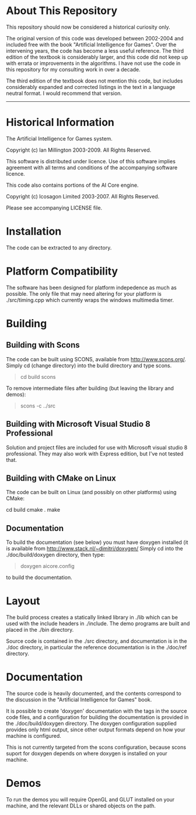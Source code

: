 # About This Repository

This repository should now be considered a historical curiosity only.

The original version of this code was developed between 2002-2004 and included free with the book "Artificial Intelligence for Games". Over the intervening years, the code has become a less useful reference. The third edition of the textbook is considerably larger, and this code did not keep up with errata or improvements in the algorithms. I have not use the code in this repository for my consulting work in over a decade.

The third edition of the textbook does not mention this code, but includes considerably expanded and corrected listings in the text in a language neutral format. I would recommend that version.


---

# Historical Information

The Artificial Intelligence for Games system.

Copyright (c) Ian Millington 2003-2009. All Rights Reserved.

This software is distributed under licence. Use of this software
implies agreement with all terms and conditions of the accompanying
software licence.

This code also contains portions of the AI Core engine.

Copyright (c) Icosagon Limited 2003-2007. All Rights Reserved.

Please see accompanying LICENSE file.



Installation
============

The code can be extracted to any directory.


Platform Compatibility
======================

The software has been designed for platform indepedence as much as
possible. The only file that may need altering for your platform is
./src/timing.cpp which currently wraps the windows multimedia timer.


Building
========

Building with Scons
-------------------

The code can be built using SCONS, available from
http://www.scons.org/. Simply cd (change directory) into the build
directory and type scons.

> cd build
> scons

To remove intermediate files after building (but leaving the library
and demos):

> scons -c ../src


Building with Microsoft Visual Studio 8 Professional
----------------------------------------------------

Solution and project files are included for use with Microsoft visual
studio 8 professional. They may also work with Express edition, but
I've not tested that.


Building with CMake on Linux
----------------------------

The code can be built on Linux (and possibly on other platforms)
using CMake:

  cd build
  cmake .
  make

Documentation
-------------

To build the documentation (see below) you must have doxygen
installed (it is available from http://www.stack.nl/~dimitri/doxygen/
Simply cd into the ./doc/build/doxygen directory, then type:

> doxygen aicore.config

to build the documentation.


Layout
======

The build process creates a statically linked library in ./lib which
can be used with the include headers in ./include. The demo programs
are built and placed in the ./bin directory.

Source code is contained in the ./src directory, and documentation
is in the ./doc directory, in particular the reference documentation
is in the ./doc/ref directory.


Documentation
=============

The source code is heavily documented, and the contents correspond to
the discussion in the "Artificial Intelligence for Games" book.

It is possible to create 'doxygen' documentation with the tags in the
source code files, and a configuration for building the documentation
is provided in the ./doc/build/doxygen directory. The doxygen
configuration supplied provides only html output, since other output
formats depend on how your machine is configured.

This is not currently targeted from the scons configuration, because
scons suport for doxygen depends on where doxygen is installed on your
machine.


Demos
=====

To run the demos you will require OpenGL and GLUT installed on your
machine, and the relevant DLLs or shared objects on the path.

